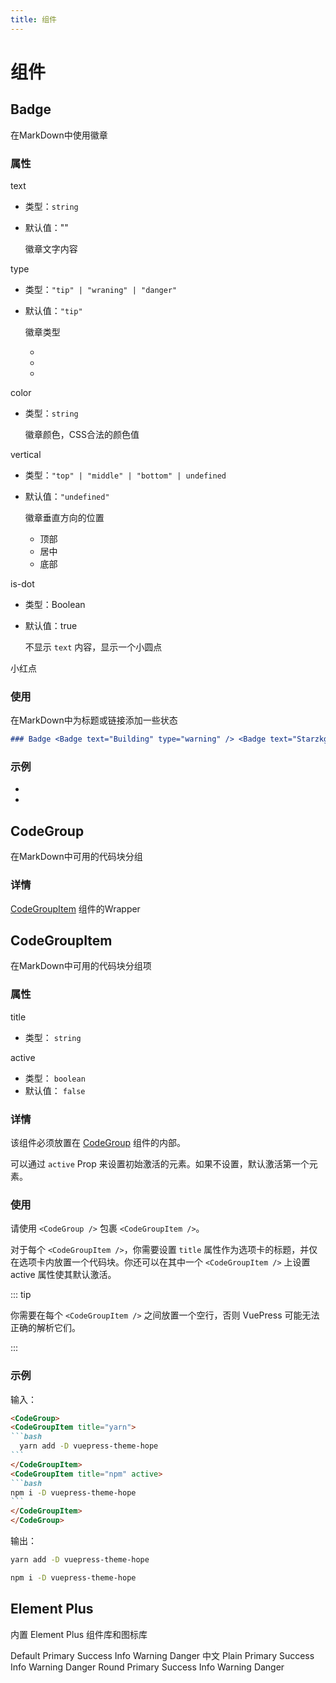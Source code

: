 ```yaml
---
title: 组件
---
```


# 组件

## Badge
在MarkDown中使用徽章

### 属性
text <Badge text="必填" type="danger" />

- 类型：`string`
- 默认值：""
  
  徽章文字内容

type

- 类型：`"tip" | "wraning" | "danger"`
- 默认值：`"tip"`

  徽章类型
  - <Badge text="tip" type="tip" />
  - <Badge text="warn" type="warning" />
  - <Badge text="error" type="danger" />

color <Badge text="可选" />
- 类型：`string`

  徽章颜色，CSS合法的颜色值

vertical 
- 类型：`"top" | "middle" | "bottom" | undefined `
- 默认值：`"undefined"`

  徽章垂直方向的位置
  -  顶部<Badge text="top" vertical="top" />
  -  居中<Badge text="middle" vertical="middle" />
  -  底部<Badge text="bottom" vertical="bottom" />

is-dot
- 类型：Boolean
- 默认值：true

  不显示 `text`  内容，显示一个小圆点 

小红点 <Badge  type="danger" is-dot/>


### 使用
在MarkDown中为标题或链接添加一些状态
```markdown
### Badge <Badge text="Building" type="warning" /> <Badge text="Starzkg" color="grey" />
```

### 示例
- <Badge text="type" type="warning" />
- <Badge text="color" color="grey" />

## CodeGroup

在MarkDown中可用的代码块分组

### 详情
  
  [CodeGroupItem](components.md#codegroupitem) 组件的Wrapper

## CodeGroupItem
在MarkDown中可用的代码块分组项

### 属性
title <Badge text="必填" type="danger" />
- 类型： `string`

active
- 类型： `boolean`
- 默认值： `false`

### 详情

  该组件必须放置在 [CodeGroup](#codegroup) 组件的内部。

  可以通过 `active` Prop 来设置初始激活的元素。如果不设置，默认激活第一个元素。

### 使用
请使用 `<CodeGroup />` 包裹 `<CodeGroupItem />`。 

对于每个 `<CodeGroupItem />`，你需要设置 `title` 属性作为选项卡的标题，并仅在选项卡内放置一个代码块。你还可以在其中一个 `<CodeGroupItem />` 上设置 active 属性使其默认激活。 

::: tip

你需要在每个 `<CodeGroupItem />` 之间放置一个空行，否则 VuePress 可能无法正确的解析它们。

:::

### 示例

输入：

````markdown
<CodeGroup>
<CodeGroupItem title="yarn">
```bash
  yarn add -D vuepress-theme-hope
```
</CodeGroupItem>
<CodeGroupItem title="npm" active>
```bash
npm i -D vuepress-theme-hope
```
</CodeGroupItem>
</CodeGroup>
````

输出：

<CodeGroup>
  <CodeGroupItem title="yarn">

```bash
yarn add -D vuepress-theme-hope
```
  </CodeGroupItem>
  
  <CodeGroupItem title="npm" active>

```bash
npm i -D vuepress-theme-hope
```
  </CodeGroupItem>
</CodeGroup>

## Element Plus
内置 Element Plus 组件库和图标库

<el-row>
  <el-button>Default</el-button>
  <el-button type="primary">Primary</el-button>
  <el-button type="success">Success</el-button>
  <el-button type="info">Info</el-button>
  <el-button type="warning">Warning</el-button>
  <el-button type="danger">Danger</el-button>
  <el-button>中文</el-button>
</el-row>

<el-row style="margin-top: 10px">
  <el-button plain>Plain</el-button>
  <el-button type="primary" plain>Primary</el-button>
  <el-button type="success" plain>Success</el-button>
  <el-button type="info" plain>Info</el-button>
  <el-button type="warning" plain>Warning</el-button>
  <el-button type="danger" plain>Danger</el-button>
</el-row>

<el-row style="margin-top: 10px">
  <el-button round>Round</el-button>
  <el-button type="primary" round>Primary</el-button>
  <el-button type="success" round>Success</el-button>
  <el-button type="info" round>Info</el-button>
  <el-button type="warning" round>Warning</el-button>
  <el-button type="danger" round>Danger</el-button>
</el-row>

<el-row style="margin-top: 10px">
  <el-button icon="search" circle></el-button>
  <el-button type="primary" icon="edit" circle></el-button>
  <el-button type="success" icon="check" circle></el-button>
  <el-button type="info" icon="message" circle></el-button>
  <el-button type="warning" icon="star" circle></el-button>
  <el-button type="danger" icon="delete" circle></el-button>
</el-row>
